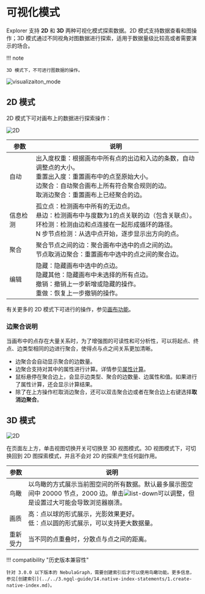 # 可视化模式

Explorer 支持 **2D** 和 **3D** 两种可视化模式探索数据。2D 模式支持数据查看和图操作；3D 模式通过不同视角对图数据进行探索，适用于数据量级比较高或者需要演示的场合。

!!! note

    3D 模式下，不可进行图数据的操作。

![visualizaiton_mode](https://docs-cdn.nebula-graph.com.cn/figures/visualization-22-04-06_cn.gif)

## 2D 模式

2D 模式下可对画布上的数据进行探索操作：

![2D](https://docs-cdn.nebula-graph.com.cn/figures/2d-mode-220712-cn.png)

| 参数       | 说明                                                         |
| ---------- | ------------------------------------------------------------ |
| 自动 | 出入度权重：根据画布中所有点的出边和入边的条数，自动调整点的大小。<br />重置出入度：重置画布中的点至原始大小。<br />边聚合：自动聚合画布上所有符合聚合规则的边。<br />取消边聚合：重置画布上已经聚合的边。    |
| 信息检测   | 孤立点：检测画布中所有的无边点。<br />悬边：检测画布中与度数为1的点关联的边（包含关联点）。<br />环检测：检测由边和点连接在一起形成循环的路径。<br />N 步节点检测：从选中点开始，逐步显示出方向的点。 |
|聚合 | 聚合节点之间的边：聚合画布中选中的点之间的边。<br />节点取消边聚合：重置画布中选中的点之间的聚合边。|
| 编辑   | 隐藏：隐藏画布中选中的点边。<br />隐藏其他：隐藏画布中未选择的所有点边。<br />撤销：撤销上一步新增或隐藏的操作。<br />重做：恢复上一步撤销的操作。 |

有关更多的 2D 模式下可进行的操作，参见[画布功能](canvas-overview.md)。

### 边聚合说明

当画布中的点存在大量关系时，为了增强图的可读性和可分析性，可以将起点、终点、边类型相同的边进行聚合，使得点与点之间关系更加清晰。

- 边聚合会自动显示聚合的边数量。
- 边聚合支持对其中的属性进行计算。详情参见[属性计算](../graph-explorer/property-calculation.md)。
- 鼠标悬停在聚合边上，会显示边类型、聚合的边数量、边属性和值。如果进行了属性计算，还会显示计算结果。
- 除了在上方操作栏取消边聚合，还可以双击聚合边或者在聚合边上右键选择**取消边聚合**。

## 3D 模式

![2D](https://docs-cdn.nebula-graph.com.cn/figures/3d-mode-220712-cn.png)

在页面左上方，单击视图切换开关可切换至 3D 视图模式。3D 视图模式下，可切换回到 2D 图探索模式，并且不会对 2D 的探索产生任何副作用。

| 参数     | 说明                                                         |
| -------- | ------------------------------------------------------------ |
| 鸟瞰     | 以鸟瞰的方式展示当前图空间的所有数据。默认最多展示图空间中 20000 节点，2000 边。单击![list-down](https://docs-cdn.nebula-graph.com.cn/figures/list-down-220712.png)可以调整，但是设置过大可能会导致浏览器崩溃。                        |
| 画质     | 高：点以球的形式展示，光影效果更好。<br />低：点以圆的形式展示，可以支持更大数据量。 |
| 重新受力 | 当不同的点重叠时，分散点与点之间的距离。 |

!!! compatibility "历史版本兼容性"

    针对 3.0.0 以下版本的 NebulaGraph，需要创建索引后才可以使用鸟瞰功能。更多信息，参见[创建索引](../../3.ngql-guide/14.native-index-statements/1.create-native-index.md)。
